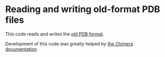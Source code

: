 # Reading and writing old-format PDB files

This code reads and writes the [old PDB format](https://www.wwpdb.org/documentation/file-format-content/format33/v3.3.html).

Development of this code was greatly helped by [the Chimera documentation](https://www.cgl.ucsf.edu/chimera/docs/UsersGuide/tutorials/pdbintro.html).
